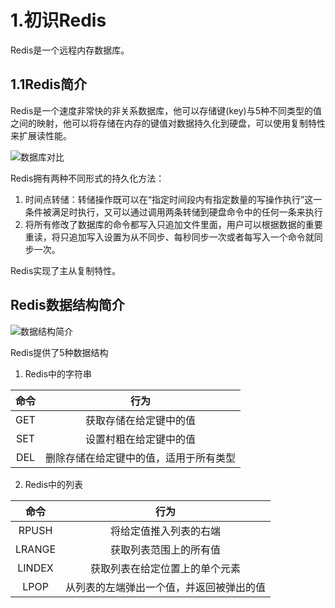 # 1.初识Redis
Redis是一个远程内存数据库。

## 1.1Redis简介
Redis是一个速度非常快的非关系数据库，他可以存储键(key)与5种不同类型的值之间的映射，他可以将存储在内存的键值对数据持久化到硬盘，可以使用复制特性来扩展读性能。

![数据库对比](https://tvax2.sinaimg.cn/large/005VwC5mly1g8n7pnfrdrj310k0ok1bv.jpg)

Redis拥有两种不同形式的持久化方法：
1. 时间点转储：转储操作既可以在“指定时间段内有指定数量的写操作执行”这一条件被满足时执行，又可以通过调用两条转储到硬盘命令中的任何一条来执行
2. 将所有修改了数据库的命令都写入只追加文件里面，用户可以根据数据的重要重读，将只追加写入设置为从不同步、每秒同步一次或者每写入一个命令就同步一次。

Redis实现了主从复制特性。

## Redis数据结构简介

![数据结构简介](https://tva2.sinaimg.cn/large/005VwC5mly1g8nagotj9nj310l0gik5w.jpg)

Redis提供了5种数据结构

1. Redis中的字符串

| 命令 |                  行为                  |
|:----:|:--------------------------------------:|
| GET  |         获取存储在给定键中的值         |
| SET  |         设置村粗在给定键中的值         |
| DEL  | 删除存储在给定键中的值，适用于所有类型 |

2. Redis中的列表

|  命令  |                   行为                   |
|:------:|:----------------------------------------:|
| RPUSH  |          将给定值推入列表的右端          |
| LRANGE |          获取列表范围上的所有值          |
| LINDEX |      获取列表在给定位置上的单个元素      |
|  LPOP  | 从列表的左端弹出一个值，并返回被弹出的值 |
